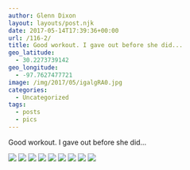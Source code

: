 ```yaml
---
author: Glenn Dixon
layout: layouts/post.njk
date: 2017-05-14T17:39:36+00:00
url: /116-2/
title: Good workout. I gave out before she did...
geo_latitude:
  - 30.2273739142
geo_longitude:
  - -97.7627477721
image: /img/2017/05/igalgRA0.jpg
categories:
  - Uncategorized
tags:
  - posts
  - pics
---
```

Good workout. I gave out before she did&#8230;

<!-- excerpt -->
![](/img/2017/05/igAypoiV.jpg)
![](/img/2017/05/ighLsmxQ.jpg)
![](/img/2017/05/igcL56dM.jpg)
![](/img/2017/05/igl2p8AI.jpg)
![](/img/2017/05/igUCr3kF.jpg)
![](/img/2017/05/igLwq4DC.jpg)
![](/img/2017/05/igLbWzgA.jpg)
![](/img/2017/05/igEGBmdy.jpg)
![](/img/2017/05/ig7HTSAw.jpg)
